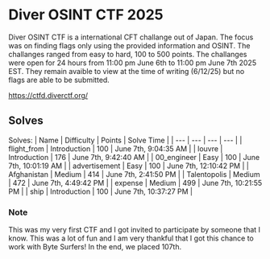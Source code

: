 # Diver OSINT CTF 2025

Diver OSINT CTF is a international CFT challange out of Japan. The focus was on finding flags only using the provided information and OSINT. The challanges ranged from easy to hard, 100 to 500 points. The challanges were open for 24 hours from 11:00 pm June 6th to 11:00 pm June 7th 2025 EST. They remain avaible to view at the time of writing (6/12/25) but no flags are able to be submitted.

https://ctfd.diverctf.org/

## Solves

Solves:
| Name | Difficulty | Points | Solve Time |
| --- | --- | --- | --- |
| flight_from | Introduction | 100 | June 7th, 9:04:35 AM |
| louvre | Introduction | 176 | June 7th, 9:42:40 AM | 
| 00_engineer | Easy | 100 | June 7th, 10:01:19 AM | 
| advertisement | Easy | 100 | June 7th, 12:10:42 PM | 
| Afghanistan | Medium | 414 | June 7th, 2:41:50 PM | 
| Talentopolis | Medium | 472 | June 7th, 4:49:42 PM | 
| expense | Medium | 499 | June 7th, 10:21:55 PM | 
| ship | Introduction | 100 | June 7th, 10:37:27 PM | 

### Note

This was my very first CTF and I got invited to participate by someone that I know. This was a lot of fun and I am very thankful that I got this chance to work with Byte Surfers! In the end, we placed 107th.

